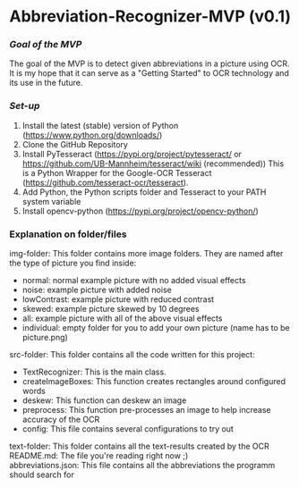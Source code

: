 # Abbreviation-Recognizer-MVP (v0.1)
### *Goal of the MVP*
The goal of the MVP is to detect given abbreviations in a picture using OCR.
It is my hope that it can serve as a "Getting Started" to OCR technology and its use in the future.

### *Set-up*
1. Install the latest (stable) version of Python (https://www.python.org/downloads/)
2. Clone the GitHub Repository 
3. Install PyTesseract (https://pypi.org/project/pytesseract/ or https://github.com/UB-Mannheim/tesseract/wiki (recommended)) 
This is a Python Wrapper for the Google-OCR Tesseract (https://github.com/tesseract-ocr/tesseract).
4. Add Python, the Python scripts folder and Tesseract to your PATH system variable
5. Install opencv-python (https://pypi.org/project/opencv-python/)

### Explanation on folder/files
img-folder: This folder contains more image folders. They are named after the type of picture you find inside:
- normal: normal example picture with no added visual effects
- noise: example picture with added noise
- lowContrast: example picture with reduced contrast
- skewed: example picture skewed by 10 degrees
- all: example picture with all of the above visual effects
- individual: empty folder for you to add your own picture (name has to be picture.png)

src-folder: This folder contains all the code written for this project:
- TextRecognizer: This is the main class. 
- createImageBoxes: This function creates rectangles around configured words
- deskew: This function can deskew an image
- preprocess: This function pre-processes an image to help increase accuracy of the OCR
- config: This file contains several configurations to try out

text-folder: This folder contains all the text-results created by the OCR </br>
README.md: The file you're reading right now ;) </br>
abbreviations.json: This file contains all the abbreviations the programm should search for


